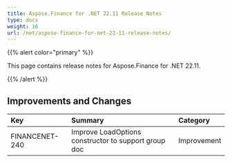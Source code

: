 ```yaml
---
title: Aspose.Finance for .NET 22.11 Release Notes
type: docs
weight: 16
url: /net/aspose-finance-for-net-22-11-release-notes/
---
```


{{% alert color="primary" %}}

This page contains release notes for Aspose.Finance for .NET 22.11.

{{% /alert %}}

## **Improvements and Changes**

|**Key**|**Summary**|**Category**|
| :- | :- | :- |
|FINANCENET-240|Improve LoadOptions constructor to support group doc |Improvement|